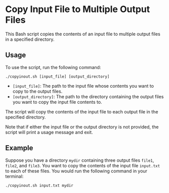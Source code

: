 # Copy Input File to Multiple Output Files

This Bash script copies the contents of an input file to multiple output files in a specified directory.

## Usage

To use the script, run the following command:

`./copyinout.sh [input_file] [output_directory]`


* `[input_file]`: The path to the input file whose contents you want to copy to the output files.
* `[output_directory]`: The path to the directory containing the output files you want to copy the input file contents to.

The script will copy the contents of the input file to each output file in the specified directory.

Note that if either the input file or the output directory is not provided, the script will print a usage message and exit.

## Example

Suppose you have a directory `mydir` containing three output files `file1`, `file2`, and `file3`. You want to copy the contents of the input file `input.txt` to each of these files. You would run the following command in your terminal:

`./copyinout.sh input.txt mydir`
